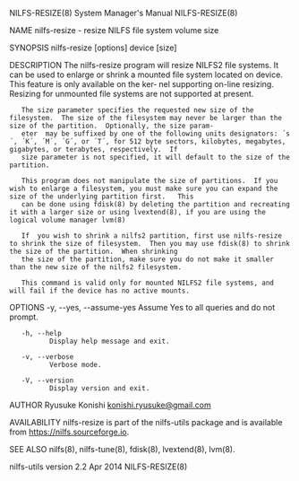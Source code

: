 NILFS-RESIZE(8)                                                                   System Manager's Manual                                                                  NILFS-RESIZE(8)

NAME
       nilfs-resize - resize NILFS file system volume size

SYNOPSIS
       nilfs-resize [options] device [size]

DESCRIPTION
       The nilfs-resize program will resize NILFS2 file systems.  It can be used to enlarge or shrink a mounted file system located on device.  This feature is only available on the ker‐
       nel supporting on-line resizing.  Resizing for unmounted file systems are not supported at present.

       The size parameter specifies the requested new size of the filesystem.  The size of the filesystem may never be larger than the size of the partition.  Optionally, the size param‐
       eter  may be suffixed by one of the following units designators: ´s´, ´K´, ´M´, ´G´, or ´T´, for 512 byte sectors, kilobytes, megabytes, gigabytes, or terabytes, respectively.  If
       size parameter is not specified, it will default to the size of the partition.

       This program does not manipulate the size of partitions.  If you wish to enlarge a filesystem, you must make sure you can expand the size of the underlying partition first.   This
       can be done using fdisk(8) by deleting the partition and recreating it with a larger size or using lvextend(8), if you are using the logical volume manager lvm(8)

       If  you wish to shrink a nilfs2 partition, first use nilfs-resize to shrink the size of filesystem.  Then you may use fdisk(8) to shrink the size of the partition.  When shrinking
       the size of the partition, make sure you do not make it smaller than the new size of the nilfs2 filesystem.

       This command is valid only for mounted NILFS2 file systems, and will fail if the device has no active mounts.

OPTIONS
       -y, --yes, --assume-yes
              Assume Yes to all queries and do not prompt.

       -h, --help
              Display help message and exit.

       -v, --verbose
              Verbose mode.

       -V, --version
              Display version and exit.

AUTHOR
       Ryusuke Konishi <konishi.ryusuke@gmail.com>

AVAILABILITY
       nilfs-resize is part of the nilfs-utils package and is available from https://nilfs.sourceforge.io.

SEE ALSO
       nilfs(8), nilfs-tune(8), fdisk(8), lvextend(8), lvm(8).

nilfs-utils version 2.2                                                                  Apr 2014                                                                          NILFS-RESIZE(8)
